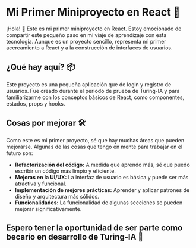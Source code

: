 # Mi Primer Miniproyecto en React 🚀

¡Hola! 👋 Este es mi primer miniproyecto en React. Estoy emocionado de compartir este pequeño paso en mi viaje de aprendizaje con esta tecnología. Aunque es un proyecto sencillo, representa mi primer acercamiento a React y a la construcción de interfaces de usuarios.

## ¿Qué hay aquí? 📦

Este proyecto es una pequeña aplicación que de login y registro de usuarios. Fue creado durante el periodo de prueba de Turing-IA y para familiarizarme con los conceptos básicos de React, como componentes, estados, props y hooks.

## Cosas por mejorar 🛠️

Como este es mi primer proyecto, sé que hay muchas áreas que pueden mejorarse. Algunas de las cosas que tengo en mente para trabajar en el futuro son:

- **Refactorización del código:** A medida que aprendo más, sé que puedo escribir un código más limpio y eficiente.
- **Mejoras en la UI/UX:** La interfaz de usuario es básica y puede ser más atractiva y funcional.
- **Implementación de mejores prácticas:** Aprender y aplicar patrones de diseño y arquitectura más sólidos.
- **Funcionalidades:** La funcionalidad de algunas secciones se pueden mejorar significativamente.

## Espero tener la oportunidad de ser parte como becario en desarrollo de Turing-IA 👋
